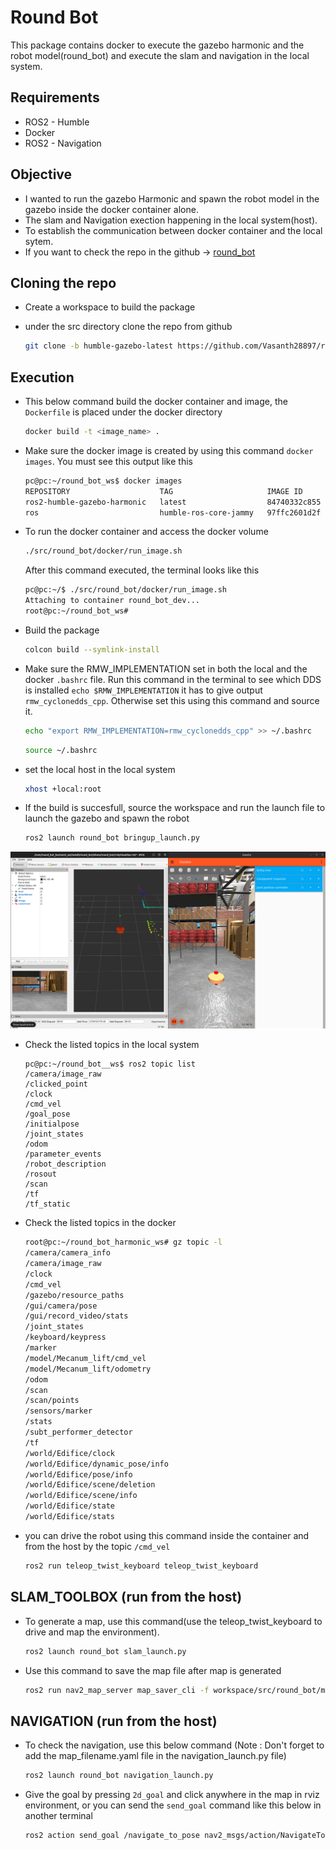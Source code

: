 # Round Bot
This package contains docker to execute the gazebo harmonic and the robot model(round_bot) and execute the slam and navigation in the local system.

## Requirements
* ROS2 - Humble
* Docker
* ROS2 - Navigation

## Objective
* I wanted to run the gazebo Harmonic and spawn the robot model in the gazebo inside the docker container alone.
* The slam and Navigation exection happening in the local system(host). 
* To establish the communication between docker container and the local sytem.
* If you want to check the repo in the github -> 
   [round_bot](https://github.com/Vasanth28897/round_bot)


## Cloning the repo
* Create a workspace to build the package
* under the src directory clone the repo from github

   ``` bash
   git clone -b humble-gazebo-latest https://github.com/Vasanth28897/round_bot.git
   ``` 

## Execution
* This below command build the docker container and image, the `Dockerfile` is placed under the docker directory

    ```bash
    docker build -t <image_name> .
    ```

* Make sure the docker image is created by using this command `docker images`. You must see this output like this

    ```bash
    pc@pc:~/round_bot_ws$ docker images
    REPOSITORY                    TAG                     IMAGE ID       CREATED        SIZE
    ros2-humble-gazebo-harmonic   latest                  84740332c855   8 hours ago    5.71GB
    ros                           humble-ros-core-jammy   97ffc2601d2f   3 months ago   424MB
    ```

* To run the docker container and access the docker volume 

    ``` bash
    ./src/round_bot/docker/run_image.sh
    ```
    After this command executed, the terminal looks like this
    ``` bash
    pc@pc:~/$ ./src/round_bot/docker/run_image.sh 
    Attaching to container round_bot_dev...
    root@pc:~/round_bot_ws# 
    ```

* Build the package 
    ```bash
    colcon build --symlink-install
    ```

* Make sure the RMW_IMPLEMENTATION set in both the local and the docker `.bashrc` file. Run this command in the terminal to see which DDS is installed 
`echo $RMW_IMPLEMENTATION` it has to give output `rmw_cyclonedds_cpp`. Otherwise set this using this command and source it. 
    
    ```bash
    echo "export RMW_IMPLEMENTATION=rmw_cyclonedds_cpp" >> ~/.bashrc
    ``` 
    ```bash
    source ~/.bashrc
    ``` 

* set the local host in the local system
    ```bash
    xhost +local:root
    ```

* If the build is succesfull, source the workspace and run the launch file to launch the gazebo and spawn the robot

    ```bash
    ros2 launch round_bot bringup_launch.py
    ```

![Simulation Image](https://github.com/Vasanth28897/round_bot/blob/humble_gazebo_latest/docs/robot_spawn.png)

* Check the listed topics in the local system 
    
    ```
    pc@pc:~/round_bot__ws$ ros2 topic list
    /camera/image_raw
    /clicked_point
    /clock
    /cmd_vel
    /goal_pose
    /initialpose
    /joint_states
    /odom
    /parameter_events
    /robot_description
    /rosout
    /scan
    /tf
    /tf_static
    ```
    
* Check the listed topics in the docker 
    
    ```bash
    root@pc:~/round_bot_harmonic_ws# gz topic -l
    /camera/camera_info
    /camera/image_raw
    /clock
    /cmd_vel
    /gazebo/resource_paths
    /gui/camera/pose
    /gui/record_video/stats
    /joint_states
    /keyboard/keypress
    /marker
    /model/Mecanum_lift/cmd_vel
    /model/Mecanum_lift/odometry
    /odom
    /scan
    /scan/points
    /sensors/marker
    /stats
    /subt_performer_detector
    /tf
    /world/Edifice/clock
    /world/Edifice/dynamic_pose/info
    /world/Edifice/pose/info
    /world/Edifice/scene/deletion
    /world/Edifice/scene/info
    /world/Edifice/state
    /world/Edifice/stats
    ```
* you can drive the robot using this command inside the container and from the host by the topic `/cmd_vel`

    ```bash
    ros2 run teleop_twist_keyboard teleop_twist_keyboard
    ```

## SLAM_TOOLBOX (run from the host)
* To generate a map, use this command(use the teleop_twist_keyboard to drive and map the environment). 

    ```bash
    ros2 launch round_bot slam_launch.py
    ```

* Use this command to save the map file after map is generated

    ```bash
    ros2 run nav2_map_server map_saver_cli -f workspace/src/round_bot/maps/map_file_name
    ```

## NAVIGATION (run from the host)
* To check the navigation, use this below command (Note : Don't forget to add the map_filename.yaml file in the navigation_launch.py file)

    ```bash
    ros2 launch round_bot navigation_launch.py
    ```

* Give the goal by pressing `2d_goal` and click anywhere in the map in rviz environment, or you can send the `send_goal` command like this below in another terminal

    ```bash
    ros2 action send_goal /navigate_to_pose nav2_msgs/action/NavigateToPose "{pose: {header: {stamp: {sec: 0, nanosec: 0}, frame_id: 'map'}, pose: {position: {x: 3.0, y: 3.0, z: 0.0}, orientation: {x: 0.0, y: 0.0, z: 0.0, w: 1.0}}}}"
    ```
 
